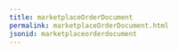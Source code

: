 ```yaml
---
title: marketplaceOrderDocument
permalink: marketplaceOrderDocument.html
jsonid: marketplaceorderdocument
---
```


